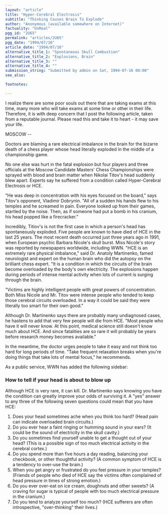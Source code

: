 ```yaml
---
layout: "article"
title: "Hyper-Cerebral Electrosis"
subtitle: "Thinking Causes Brain To Explode"
author: "Anonymous (available somewhere on Internet)"
factuality: "UnReal"
pgg_id: "2U65"
permalink: "articles/2U65"
pgg_date: "1994/07/16"
article_date: "1994/07/16"
alternative_title_1: "Spontaneous Skull Combustion"
alternative_title_2: "Explosions, Brain"
alternative_title_3: ""
alternative_title_4: ""
submission_string: "Submitted by admin on Sat, 1994-07-16 00:00"
see_also:

footnotes: 

---
```

<div>
<p>I realize there are some poor souls out there that are taking exams at this time, many more who will take exams at some time or other in their life. Therefore, it is with deep concern that I post the following article, taken from a reputable journal. Please read this and take it to heart - it may save your life.</p>
<p>MOSCOW --</p>
<p>Doctors are blaming a rare electrical imbalance in the brain for the bizarre death of a chess player whose head literally exploded in the middle of a championship game.</p>
<p>No one else was hurt in the fatal explosion but four players and three officials at the Moscow Candidate Masters' Chess Championships were sprayed with blood and brain matter when Nikolai Titov's head suddenly blew apart. Experts say he suffered from a condition called Hyper-Cerebral Electrosis or HCE.</p>
<p>"He was deep in concentration with his eyes focused on the board," says Titov's opponent, Vladimir Dobrynin. "All of a sudden his hands flew to his temples and he screamed in pain. Everyone looked up from their games, startled by the noise. Then, as if someone had put a bomb in his cranium, his head popped like a firecracker."</p>
<p>Incredibly, Titiov's is not the first case in which a person's head has spontaneously exploded. Five people are known to have died of HCE in the last 25 years. The most recent death occurred just three years ago in 1991, when European psychic Barbara Nicole's skull burst. Miss Nicole's story was reported by newspapers worldwide, including WWN. "HCE is an extremely rare physical imbalance," said Dr. Anatoly Martinenko, famed neurologist and expert on the human brain who did the autopsy on the brilliant chess expert. "It is a condition in which the circuits of the brain become overloaded by the body's own electricity. The explosions happen during periods of intense mental activity when lots of current is surging through the brain.</p>
<p>"Victims are highly intelligent people with great powers of concentration. Both Miss Nicole and Mr. Titov were intense people who tended to keep those cerebral circuits overloaded. In a way it could be said they were literally too smart for their own good."</p>
<p>Although Dr. Martinenko says there are probably many undiagnosed cases, he hastens to add that very few people will die from HCE. "Most people who have it will never know. At this point, medical science still doesn't know much about HCE. And since fatalities are so rare it will probably be years before research money becomes available."</p>
<p>In the meantime, the doctor urges people to take it easy and not think too hard for long periods of time. "Take frequent relaxation breaks when you're doing things that take lots of mental focus," he recommends.</p>
<p>As a public service, WWN has added the following sidebar:</p>
<h3>How to tell if your head is about to blow up</h3>
<p>Although HCE is very rare, it can kill. Dr. Martinenko says knowing you have the condition can greatly improve your odds of surviving it. A "yes" answer to any three of the following seven questions could mean that you have HCE:</p>
<ol>
<li value="1">Does your head sometimes ache when you think too hard? (Head pain can indicate overloaded brain circuits.)</li>
<li value="2">Do you ever hear a faint ringing or humming sound in your ears? (It could be the sound of electricity in the skull cavity.)</li>
<li value="3">Do you sometimes find yourself unable to get a thought out of your head? (This is a possible sign of too much electrical activity in the cerebral cortex.)</li>
<li value="4">Do you spend more than five hours a day reading, balancing your checkbook, or other thoughtful activity? (A common symptom of HCE is a tendency to over-use the brain.)</li>
<li value="5">When you get angry or frustrated do you feel pressure in your temples? (Friends of people who died of HCE say the victims often complained of head pressure in times of strong emotion.)</li>
<li value="6">Do you ever over-eat on ice cream, doughnuts and other sweets? (A craving for sugar is typical of people with too much electrical pressure in the cranium.)</li>
<li value="7">Do you tend to analyze yourself too much? (HCE sufferers are often introspective, "over-thinking" their lives.)</li>
</ol>
<!--Amazon_CLS_IM_END-->
</div>

